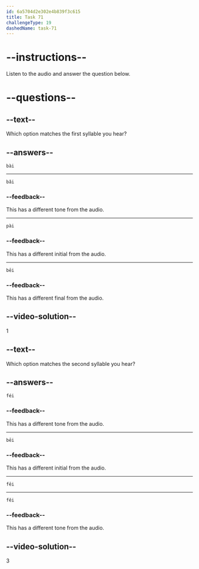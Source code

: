 ```yaml
---
id: 6a5704d2e302e4b839f3c615
title: Task 71
challengeType: 19
dashedName: task-71
---
```


<!-- (Audio) A: bài, fēi -->

# --instructions--

Listen to the audio and answer the question below.

# --questions--

## --text--

Which option matches the first syllable you hear?

## --answers--

`bài`

---

`bǎi`

### --feedback--

This has a different tone from the audio.

---

`pài`

### --feedback--

This has a different initial from the audio.

---

`bēi`

### --feedback--

This has a different final from the audio.

## --video-solution--

1

## --text--

Which option matches the second syllable you hear?

## --answers--

`féi`

### --feedback--

This has a different tone from the audio.

---

`bēi`

### --feedback--

This has a different initial from the audio.

---

`fēi`

---

`fěi`

### --feedback--

This has a different tone from the audio.

## --video-solution--

3
